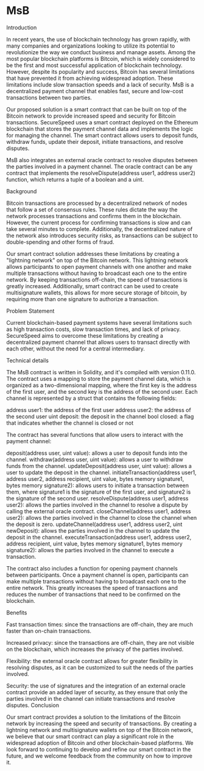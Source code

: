 # MsB

Introduction

In recent years, the use of blockchain technology has grown rapidly, with many companies and organizations looking to utilize its potential to revolutionize the way we conduct business and manage assets. Among the most popular blockchain platforms is Bitcoin, which is widely considered to be the first and most successful application of blockchain technology. However, despite its popularity and success, Bitcoin has several limitations that have prevented it from achieving widespread adoption. These limitations include slow transaction speeds and a lack of security.
MsB is a decentralized payment channel that enables fast, secure and low-cost transactions between two parties.

Our proposed solution is a smart contract that can be built on top of the Bitcoin network to provide increased speed and security for Bitcoin transactions.
SecureSpeed uses a smart contract deployed on the Ethereum blockchain that stores the payment channel data and implements the logic for managing the channel. The smart contract allows users to deposit funds, withdraw funds, update their deposit, initiate transactions, and resolve disputes.

MsB also integrates an external oracle contract to resolve disputes between the parties involved in a payment channel. The oracle contract can be any contract that implements the resolveDispute(address user1, address user2) function, which returns a tuple of a boolean and a uint.

Background

Bitcoin transactions are processed by a decentralized network of nodes that follow a set of consensus rules. These rules dictate the way the network processes transactions and confirms them in the blockchain. However, the current process for confirming transactions is slow and can take several minutes to complete. Additionally, the decentralized nature of the network also introduces security risks, as transactions can be subject to double-spending and other forms of fraud.

Our smart contract solution addresses these limitations by creating a "lightning network" on top of the Bitcoin network. This lightning network allows participants to open payment channels with one another and make multiple transactions without having to broadcast each one to the entire network. By keeping transactions off-chain, the speed of transactions is greatly increased. Additionally, smart contract can be used to create multisignature wallets, this allows for more secure storage of bitcoin, by requiring more than one signature to authorize a transaction.

Problem Statement

Current blockchain-based payment systems have several limitations such as high transaction costs, slow transaction times, and lack of privacy. SecureSpeed aims to overcome these limitations by creating a decentralized payment channel that allows users to transact directly with each other, without the need for a central intermediary.

Technical details

The MsB contract is written in Solidity, and it's compiled with version 0.11.0. The contract uses a mapping to store the payment channel data, which is organized as a two-dimensional mapping, where the first key is the address of the first user, and the second key is the address of the second user. Each channel is represented by a struct that contains the following fields:

address user1: the address of the first user
address user2: the address of the second user
uint deposit: the deposit in the channel
bool closed: a flag that indicates whether the channel is closed or not

The contract has several functions that allow users to interact with the payment channel:

deposit(address user, uint value): allows a user to deposit funds into the channel.
withdraw(address user, uint value): allows a user to withdraw funds from the channel.
updateDeposit(address user, uint value): allows a user to update the deposit in the channel.
initiateTransaction(address user1, address user2, address recipient, uint value, bytes memory signature1, bytes memory signature2): allows users to initiate a transaction between them, where signature1 is the signature of the first user, and signature2 is the signature of the second user.
resolveDispute(address user1, address user2): allows the parties involved in the channel to resolve a dispute by calling the external oracle contract.
closeChannel(address user1, address user2): allows the parties involved in the channel to close the channel when the deposit is zero.
updateChannel(address user1, address user2, uint newDeposit): allows the parties involved in the channel to update the deposit in the channel.
executeTransaction(address user1, address user2, address recipient, uint value, bytes memory signature1, bytes memory signature2): allows the parties involved in the channel to execute a transaction.


The contract also includes a function for opening payment channels between participants. Once a payment channel is open, participants can make multiple transactions without having to broadcast each one to the entire network. This greatly increases the speed of transactions and reduces the number of transactions that need to be confirmed on the blockchain.

Benefits

Fast transaction times: since the transactions are off-chain, they are much faster than on-chain transactions.

Increased privacy: since the transactions are off-chain, they are not visible on the blockchain, which increases the privacy of the parties involved.

Flexibility: the external oracle contract allows for greater flexibility in resolving disputes, as it can be customized to suit the needs of the parties involved.

Security: the use of signatures and the integration of an external oracle contract provide an added layer of security, as they ensure that only the parties involved in the channel can initiate transactions and resolve disputes.
Conclusion

Our smart contract provides a solution to the limitations of the Bitcoin network by increasing the speed and security of transactions. By creating a lightning network and multisignature wallets on top of the Bitcoin network, we believe that our smart contract can play a significant role in the widespread adoption of Bitcoin and other blockchain-based platforms. We look forward to continuing to develop and refine our smart contract in the future, and we welcome feedback from the community on how to improve it.
